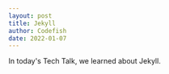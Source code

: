 ```yaml
---
layout: post
title: Jekyll
author: Codefish
date: 2022-01-07
---
```


In today's Tech Talk, we learned about Jekyll.
